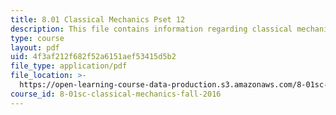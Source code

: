 ```yaml
---
title: 8.01 Classical Mechanics Pset 12
description: This file contains information regarding classical mechanics problem set 12.
type: course
layout: pdf
uid: 4f3af212f682f52a6151aef53415d5b2
file_type: application/pdf
file_location: >-
  https://open-learning-course-data-production.s3.amazonaws.com/8-01sc-classical-mechanics-fall-2016/4f3af212f682f52a6151aef53415d5b2_MIT8_01F16_pset12.pdf
course_id: 8-01sc-classical-mechanics-fall-2016
---
```

